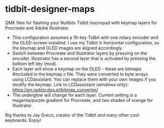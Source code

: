 # tidbit-designer-maps
QMK files for flashing your Nullbits Tidbit macropad with keymap layers for Procreate and Adobe Illustrator.

* This configuration assumes a 19-key Tidbit with one rotary encoder and the OLED-screen installed. I use my Tidbit in horizontal configuration, so the keymap and OLED images are aligned accordingly.
* Switch between Procreate and Illustrator layers by pressing on the encoder. Illustrator has a second layer that is activated by pressing the bottom left key (mod).
* Each layer will show a keymap on the OLED - these are bitmaps #included in the keymap.c file. They were converted to byte arrays using LCDassistant. You can replace them with your own images if you modify the keymap. Link to LCDassistant (windows only): https://en.radzio.dxp.pl/bitmap_converter/
* The underglow will change for each layer. Current setting is a magenta/purple gradient for Procreate, and two shades of orange for Illustrator.

Big thanks to Jay Greco, creator of the Tidbit and many other cool keyboards. Enjoy!
